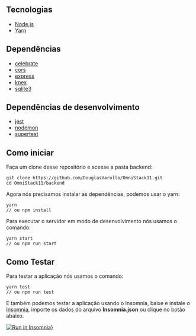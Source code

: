 ## Tecnologias

- [Node.js](https://nodejs.org/en/)
- [Yarn](https://yarnpkg.com/lang/en/)

## Dependências

- [celebrate](https://yarnpkg.com/en/package/celebrate)
- [cors](https://yarnpkg.com/en/package/cors)
- [express](https://yarnpkg.com/en/package/express)
- [knex](https://yarnpkg.com/en/package/knex)
- [sqlite3](https://yarnpkg.com/en/package/sqlite3)

## Dependências de desenvolvimento

- [jest](https://yarnpkg.com/en/package/jest)
- [nodemon](https://yarnpkg.com/en/package/nodemon)
- [supertest](https://yarnpkg.com/en/package/supertest)

## Como iniciar

Faça um clone desse repositório e acesse a pasta backend:

    git clone https://github.com/DouglasVarollo/OmniStack11.git
    cd OmniStack11/backend

Agora nós precisamos instalar as dependências, podemos usar o yarn:

    yarn
    // ou npm install

Para executar o servidor em modo de desenvolvimento nós usamos o comando:

    yarn start
    // ou npm run start

## Como Testar

Para testar a aplicação nós usamos o comando:

```
yarn test
// ou npm run test
```

E também podemos testar a aplicação usando o Insomnia, baixe e instale o [Insomnia](https://insomnia.rest/download/), importe os dados do arquivo **Insomnia.json** ou clique no botão abaixo.

[![Run in Insomnia}](https://insomnia.rest/images/run.svg)](https://insomnia.rest/run/?label=OmniStack11&uri=https%3A%2F%2Fraw.githubusercontent.com%2FDouglasVarollo%2FOmniStack11%2Fmaster%2Fbackend%2FInsomnia.json)